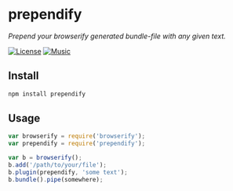 # prependify

*Prepend your browserify generated bundle-file with any given text.*

[![License][license-image]][license-url]
[![Music][music-image]][music-url]


## Install
```sh
npm install prependify
```

## Usage
```js
var browserify = require('browserify');
var prependify = require('prependify');

var b = browserify();
b.add('/path/to/your/file');
b.plugin(prependify, 'some text');
b.bundle().pipe(somewhere);
```


[license-url]: http://zedshaw.com/archive/why-i-algpl/
[license-image]: https://img.shields.io/badge/license-AGPLv3-663366.svg
[music-url]: http://somafm.com/defcon/
[music-image]: https://img.shields.io/badge/music-SomaFM-FF0000.svg
